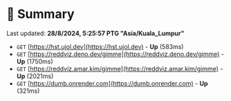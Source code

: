 # 📖 Summary
Last updated: **28/8/2024, 5:25:57 PTG "Asia/Kuala_Lumpur"**

- `GET` [https://hst.ujol.dev](https://hst.ujol.dev) - **Up** (583ms)
- `GET` [https://reddviz.deno.dev/gimme](https://reddviz.deno.dev/gimme) - **Up** (1750ms)
- `GET` [https://reddviz.amar.kim/gimme](https://reddviz.amar.kim/gimme) - **Up** (2021ms)
- `GET` [https://dumb.onrender.com](https://dumb.onrender.com) - **Up** (321ms)
